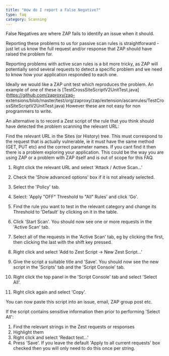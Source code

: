 ```yaml
---
title: "How do I report a False Negative?"
type: faq
category: Scanning
---
```


False Negatives are where ZAP fails to identify an issue when it should.

Reporting these problems to us for passive scan rules is straightforward -
just let us know the full request and/or response that ZAP should have raised
the problem for.

Reporting problems with active scan rules is a bit more tricky, as ZAP will
potentially send several requests to detect a specific problem and we need to
know how your application responded to each one.

Ideally we would like a ZAP unit test which reproduces the problem. An example
of one of these is
[TestCrossSiteScriptV2UnitTest.java](https://github.com/zaproxy/zap-
extensions/blob/master/test/org/zaproxy/zap/extension/ascanrules/TestCrossSiteScriptV2UnitTest.java)
However these are not easy for non programmers to write.

An alternative is to record a Zest script of the rule that you think should
have detected the problem scanning the relevant URL:

Find the relevant URL in the Sites (or History) tree. This must correspond to
the request that is actually vulnerable, ie it must have the same method (GET,
PUT etc) and the correct parameter names. If you cant find it then there is a
problem exploring your application. This could be the way you are using ZAP or
a problem with ZAP itself and is out of scope for this FAQ.

  1. Right click the relevant URL and select 'Attack / Active Scan...'

  2. Check the 'Show advanced options' box if it is not already selected.

  3. Select the 'Policy' tab.

  4. Select: 'Apply "OFF" Threshold to "All" Rules' and click 'Go'.

  5. Find the rule you want to test in the relevant category and change its Threshold to 'Default' by clicking on it in the table.

  6. Click 'Start Scan'. You should now see one or more requests in the 'Active Scan' tab.

  7. Select all of the requests in the 'Active Scan' tab, eg by clicking the first, then clicking the last with the shift key pressed.

  8. Right click and select 'Add to Zest Script -> New Zest Script...'

  9. Give the script a suitable title and 'Save'. You should now see the new script in the 'Scripts' tab and the 'Script Console' tab.

  10. Right click the top panel in the 'Script Console' tab and select 'Select All'.

  11. Right click again and select 'Copy'.

You can now paste this script into an issue, email, ZAP group post etc.

If the script contains sensitive information then prior to performing 'Select
All':

  1. Find the relevant strings in the Zest requests or responses
  2. Highlight them
  3. Right click and select 'Redact text...'
  4. Press 'Save'. If you leave the default 'Apply to all current requests' box checked then you will only need to do this once per string.
